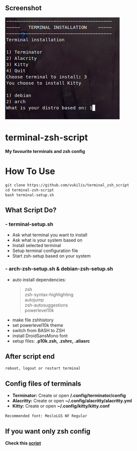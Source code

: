 ## Screenshot
![Image of Yaktocat](https://raw.githubusercontent.com/vukilis/terminal_zsh_script/main/script.png)

# terminal-zsh-script

**My favourite terminals and zsh config**

# How To Use
```
git clone https://github.com/vukilis/terminal_zsh_script
cd terminal-zsh-script
bash terminal-setup.sh
```

## What Script Do?
### - terminal-setup.sh
- Ask what terminal you want to install
- Ask what is your system based on
- Install selected terminal
- Setup terminal configuration file
- Start zsh-setup based on your system

### - arch-zsh-setup.sh & debian-zsh-setup.sh
- auto install dependencies: 
  > zsh  
  > zsh-syntax-highlighting  
  > autojump  
  > zsh-autosuggestions  
  > powerlevel10k
- make file zshhistory
- set powerlevel10k theme
- switch from BASH to ZSH
- install DroidSansMono font 
- setup files: **.p10k.zsh, .zshrc, .aliasrc**

## After script end
```
reboot, logout or restart terminal
```
## Config files of terminals
- **Terminator:** Create or open **/.config/terminator/config**
- **Alacritty:** Create or open **~/.config/alacritty/alacritty.yml**
- **Kitty:** Create or open **~/.config/kitty/kitty.conf**  

`Recommended font: MesloLGS NF Regular`

## If you want only zsh config
**Check this [script](https://github.com/vukilis/ZSH_terminal)**